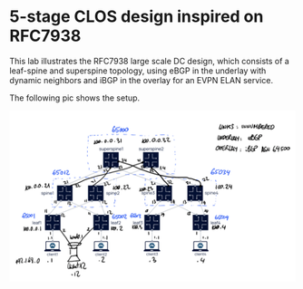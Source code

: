 # 5-stage CLOS design inspired on RFC7938
This lab illustrates the RFC7938 large scale DC design, which consists of a leaf-spine and superspine topology, using eBGP in the underlay with dynamic neighbors and iBGP in the overlay for an EVPN ELAN service.

The following pic shows the setup.

![](5-stage-clos.png)

